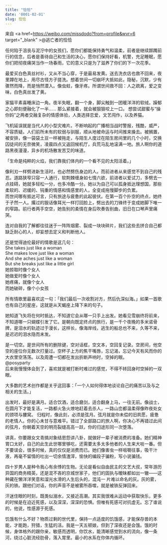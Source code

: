 ```yaml
---
title: "恰恰"
date: '0001-02-01'
slug: 恰恰
---
```


来自 <a href=https://weibo.com/missdodo?from=profile&wvr=6 target="_blank" >@逃亡者的恰恰</a>

任何陷于沮丧与泥泞中的女孩们，愿你们都能保持勇气和温柔，前者是继续踯躅前行的信念，后者是善待自己和生活的决心，愿你们保持好看，机警，充足睡眠，愿你们把彻夜痛哭当作一场春雨，它的意义只是为了滋养了你们的下一次花季。 

最爱买白色真丝衬衫，又从不当心穿，于是最易发黄。送去洗衣店也救不回来，夜里蹲在地上，用尽古怪方子搓洗。想着世间一切崩坏大抵如此，隐秘，沉默，少有骤然而降，而是悄然潜入。像虫蛀，像牙疼。所谓世间救不回：人之疏离，爱之变味，白色真丝发了黄。 

家猫平素喜睡床边一角。夜半失眠，翻一个身，脚尖触到一团暖洋洋的软绒，躁郁之心即刻便融化了一半……
那么紧接着，就会被狠狠咬上一口。
想尝试甜蜜与“操你妈”之两者交融复杂的情感体验，人类选择恋爱，文艺闯作，以及养猫。 

飞机延误就是当代人的小型灾难片。不断响起的广播相当战时警报，残酷，威严，不容质疑。人们前所未有的软弱与驯服，顺从地被命运与时间推来搡去。被搁置，被安排，像一袋袋土豆一样被拖走，与陌生人度过在陌生房间里的几个小时，交换囚徒间的无奈微笑，凌晨四点又返回候机厅，兵荒马乱地滚满一地。旅人啊你的道路黑夜漫漫，异乡的机场散发苦艾的味道。

「生命是纯粹的火焰，我们靠我们体内的一个看不见的太阳活着。」 

像利刃一样劈进新生活时，也必然劈伤身边的人。而前进者从来感觉不到自己的残忍。道路狭窄只容一人通行，软荆棘缠身如七情六欲，前进者以爱试刀，多劈去一点挂碍，她就多轻松一分，也多冷酷一分。她以为自己可以孤身抵达理想国，那些柔软的、迟缓的、钝重的情感和情感里的人，全变成拖慢脚步的负累。  
而世间哪有抵达可言，只有旅途与疲惫的此起彼伏。在第一百个扑空的终点，她终于孑然一人。撂过的狠话像耳光一样打回脸上，劈出去的刀锋终于变成她脚下唯一的窄路。前行者两手空空，她告别的柔情在身后吹奏告别曲，旧日在口琴声里痛哭。

连对自我的了解都往往迷于一阵阵烟雾、裂成一块块碎片，我们这些去拼合自己都缺乏耐心的人，却妄想去定义和判断他人。  

还是觉得迪伦最好的情歌是这几句：  
She takes just like a woman  
She makes love just like a woman   
And she aches just like a woman   
But she breaks just like a little girl   
她掠取时像个女人  
她做爱时像个女人  
她疼痛，就像个女人  
而她破碎，像个小女孩  

所有情歌里最喜欢这一句：「我们最后一次收割对方，然后仇深似海。」如果一首歌也有自己的星座，这就是从天蝎座上降下来的句子。 

她知道飞矢将在何时抵达，不知道它会从哪一只手上出发。她看见雪崩终将前来，不知道哪一只蝴蝶引发了它。是朝向既定终点的旅行，是一千个夜晚的多米诺骨牌，是泪水的轨迹过于漫长，这样长，像海岸线，逃生的船总也不来，久等不来，是迟迟的泪水隐而未发。

是一切空。是世间所有的删除键，空对话框，空文本，空回复记录。空房间，他空空的座位你无数次打量过。空杯子上方的焦干嘴唇，忘记渴，忘记今天有风而你的大衣里空荡荡。以及周遭一切都在发出折断声响时，空掉的眼。  
@posyparty  
后来我慢慢体会到了，喜欢就是被打断时难过的感觉，不得不转回身时空掉的一双眼。  

大多数的艺术创作都是关乎这回事：「一个人如何得体地谈论自己的痛苦以及与之相关的生活。」 

出发时，最好是满月。适合饮酒，适合磨剑，适合翻身上马，一往无前。像战士，在圆月下才能复活，一路都火急火燎地赶着去杀人，一路山峦都温柔得像昨夜处女的颈项与腰窝。
归程时，像此刻，必须是弦月。弦月就是你未偿的旧夙愿，疲惫的老情人。你的心未甘与意难平。错过了全部路口的旅人啊，你决心不再错过此间的弦月，你朝着天空的明亮裂缝高高一跃，你的归途形同一次堕落。

讲真，你要跟女文青搞对象结恩怨讲八卦，就做好一辈子被消费的准备。她们精神胃口太好，自己的此生此世哪里够吃，还需要太多太多他者的人生来大啖一番。但不要误会，很多时候，真的仅仅是消费而已。她们像害虫一样咀嚼往事，吸干汁液，再毫不留情的吐出一切余情渣滓，愉快的编段子骗粉，写小说骗钱。

四十岁男人是种令我心有余悸的生物。无论是看似自由民主的文艺大叔，常年游历异国的商务精英，还是混不吝的京城世家子，他们的固执与暧昧都如出一辙——这种藏在懒洋洋笑意和溜光水滑的人生后头的，混沌一 片难以命名的灰。灰的雾，灰的铁。跟他们对话，你的声音不是被雾所吞噬，就是被铁反弹回来。

汗迷住眼的时刻，既类似溺水，又接近高潮。其实我很难从运动中获取快乐，更多的时候是在迫近死感，以及深深，深深的恐惧。但唯有死感可对抗虚无。忘了谁说的，他说，性感源于死感。

饥饿有什么不好？物质过剩的世代里，保持一点适度的饥饿感，才能保存兽的本能，才能跑，狩猎，生猛的活。我是一天五顿娘，但到了深夜还是会饿。饿的时候，身体格外的跟你亲，敏感而透明，你饮水，能清晰感觉到水的流向，像一条河，绕过心脏流经肋骨，落入胃里。最小的水系在你体内循环。

